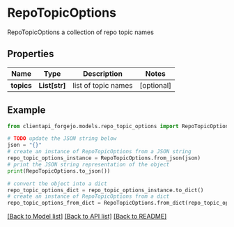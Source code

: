 # RepoTopicOptions

RepoTopicOptions a collection of repo topic names

## Properties

Name | Type | Description | Notes
------------ | ------------- | ------------- | -------------
**topics** | **List[str]** | list of topic names | [optional] 

## Example

```python
from clientapi_forgejo.models.repo_topic_options import RepoTopicOptions

# TODO update the JSON string below
json = "{}"
# create an instance of RepoTopicOptions from a JSON string
repo_topic_options_instance = RepoTopicOptions.from_json(json)
# print the JSON string representation of the object
print(RepoTopicOptions.to_json())

# convert the object into a dict
repo_topic_options_dict = repo_topic_options_instance.to_dict()
# create an instance of RepoTopicOptions from a dict
repo_topic_options_from_dict = RepoTopicOptions.from_dict(repo_topic_options_dict)
```
[[Back to Model list]](../README.md#documentation-for-models) [[Back to API list]](../README.md#documentation-for-api-endpoints) [[Back to README]](../README.md)


